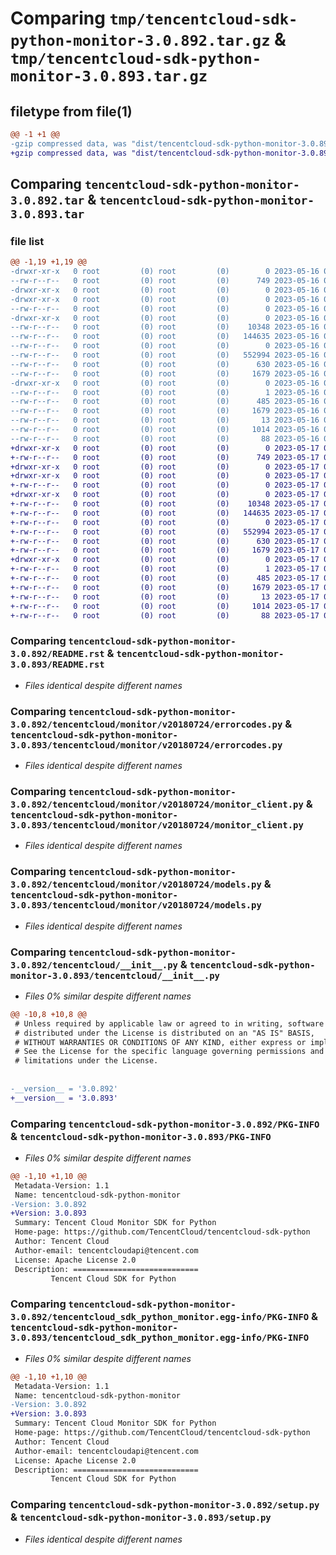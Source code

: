 # Comparing `tmp/tencentcloud-sdk-python-monitor-3.0.892.tar.gz` & `tmp/tencentcloud-sdk-python-monitor-3.0.893.tar.gz`

## filetype from file(1)

```diff
@@ -1 +1 @@
-gzip compressed data, was "dist/tencentcloud-sdk-python-monitor-3.0.892.tar", last modified: Tue May 16 00:41:14 2023, max compression
+gzip compressed data, was "dist/tencentcloud-sdk-python-monitor-3.0.893.tar", last modified: Wed May 17 03:35:59 2023, max compression
```

## Comparing `tencentcloud-sdk-python-monitor-3.0.892.tar` & `tencentcloud-sdk-python-monitor-3.0.893.tar`

### file list

```diff
@@ -1,19 +1,19 @@
-drwxr-xr-x   0 root         (0) root         (0)        0 2023-05-16 00:41:14.000000 tencentcloud-sdk-python-monitor-3.0.892/
--rw-r--r--   0 root         (0) root         (0)      749 2023-05-16 00:41:13.000000 tencentcloud-sdk-python-monitor-3.0.892/README.rst
-drwxr-xr-x   0 root         (0) root         (0)        0 2023-05-16 00:41:14.000000 tencentcloud-sdk-python-monitor-3.0.892/tencentcloud/
-drwxr-xr-x   0 root         (0) root         (0)        0 2023-05-16 00:41:14.000000 tencentcloud-sdk-python-monitor-3.0.892/tencentcloud/monitor/
--rw-r--r--   0 root         (0) root         (0)        0 2023-05-16 00:41:13.000000 tencentcloud-sdk-python-monitor-3.0.892/tencentcloud/monitor/__init__.py
-drwxr-xr-x   0 root         (0) root         (0)        0 2023-05-16 00:41:14.000000 tencentcloud-sdk-python-monitor-3.0.892/tencentcloud/monitor/v20180724/
--rw-r--r--   0 root         (0) root         (0)    10348 2023-05-16 00:41:14.000000 tencentcloud-sdk-python-monitor-3.0.892/tencentcloud/monitor/v20180724/errorcodes.py
--rw-r--r--   0 root         (0) root         (0)   144635 2023-05-16 00:41:14.000000 tencentcloud-sdk-python-monitor-3.0.892/tencentcloud/monitor/v20180724/monitor_client.py
--rw-r--r--   0 root         (0) root         (0)        0 2023-05-16 00:41:14.000000 tencentcloud-sdk-python-monitor-3.0.892/tencentcloud/monitor/v20180724/__init__.py
--rw-r--r--   0 root         (0) root         (0)   552994 2023-05-16 00:41:14.000000 tencentcloud-sdk-python-monitor-3.0.892/tencentcloud/monitor/v20180724/models.py
--rw-r--r--   0 root         (0) root         (0)      630 2023-05-16 00:41:13.000000 tencentcloud-sdk-python-monitor-3.0.892/tencentcloud/__init__.py
--rw-r--r--   0 root         (0) root         (0)     1679 2023-05-16 00:41:14.000000 tencentcloud-sdk-python-monitor-3.0.892/PKG-INFO
-drwxr-xr-x   0 root         (0) root         (0)        0 2023-05-16 00:41:14.000000 tencentcloud-sdk-python-monitor-3.0.892/tencentcloud_sdk_python_monitor.egg-info/
--rw-r--r--   0 root         (0) root         (0)        1 2023-05-16 00:41:14.000000 tencentcloud-sdk-python-monitor-3.0.892/tencentcloud_sdk_python_monitor.egg-info/dependency_links.txt
--rw-r--r--   0 root         (0) root         (0)      485 2023-05-16 00:41:14.000000 tencentcloud-sdk-python-monitor-3.0.892/tencentcloud_sdk_python_monitor.egg-info/SOURCES.txt
--rw-r--r--   0 root         (0) root         (0)     1679 2023-05-16 00:41:14.000000 tencentcloud-sdk-python-monitor-3.0.892/tencentcloud_sdk_python_monitor.egg-info/PKG-INFO
--rw-r--r--   0 root         (0) root         (0)       13 2023-05-16 00:41:14.000000 tencentcloud-sdk-python-monitor-3.0.892/tencentcloud_sdk_python_monitor.egg-info/top_level.txt
--rw-r--r--   0 root         (0) root         (0)     1014 2023-05-16 00:41:13.000000 tencentcloud-sdk-python-monitor-3.0.892/setup.py
--rw-r--r--   0 root         (0) root         (0)       88 2023-05-16 00:41:14.000000 tencentcloud-sdk-python-monitor-3.0.892/setup.cfg
+drwxr-xr-x   0 root         (0) root         (0)        0 2023-05-17 03:35:59.000000 tencentcloud-sdk-python-monitor-3.0.893/
+-rw-r--r--   0 root         (0) root         (0)      749 2023-05-17 03:35:59.000000 tencentcloud-sdk-python-monitor-3.0.893/README.rst
+drwxr-xr-x   0 root         (0) root         (0)        0 2023-05-17 03:35:59.000000 tencentcloud-sdk-python-monitor-3.0.893/tencentcloud/
+drwxr-xr-x   0 root         (0) root         (0)        0 2023-05-17 03:35:59.000000 tencentcloud-sdk-python-monitor-3.0.893/tencentcloud/monitor/
+-rw-r--r--   0 root         (0) root         (0)        0 2023-05-17 03:35:59.000000 tencentcloud-sdk-python-monitor-3.0.893/tencentcloud/monitor/__init__.py
+drwxr-xr-x   0 root         (0) root         (0)        0 2023-05-17 03:35:59.000000 tencentcloud-sdk-python-monitor-3.0.893/tencentcloud/monitor/v20180724/
+-rw-r--r--   0 root         (0) root         (0)    10348 2023-05-17 03:35:59.000000 tencentcloud-sdk-python-monitor-3.0.893/tencentcloud/monitor/v20180724/errorcodes.py
+-rw-r--r--   0 root         (0) root         (0)   144635 2023-05-17 03:35:59.000000 tencentcloud-sdk-python-monitor-3.0.893/tencentcloud/monitor/v20180724/monitor_client.py
+-rw-r--r--   0 root         (0) root         (0)        0 2023-05-17 03:35:59.000000 tencentcloud-sdk-python-monitor-3.0.893/tencentcloud/monitor/v20180724/__init__.py
+-rw-r--r--   0 root         (0) root         (0)   552994 2023-05-17 03:35:59.000000 tencentcloud-sdk-python-monitor-3.0.893/tencentcloud/monitor/v20180724/models.py
+-rw-r--r--   0 root         (0) root         (0)      630 2023-05-17 03:35:59.000000 tencentcloud-sdk-python-monitor-3.0.893/tencentcloud/__init__.py
+-rw-r--r--   0 root         (0) root         (0)     1679 2023-05-17 03:35:59.000000 tencentcloud-sdk-python-monitor-3.0.893/PKG-INFO
+drwxr-xr-x   0 root         (0) root         (0)        0 2023-05-17 03:35:59.000000 tencentcloud-sdk-python-monitor-3.0.893/tencentcloud_sdk_python_monitor.egg-info/
+-rw-r--r--   0 root         (0) root         (0)        1 2023-05-17 03:35:59.000000 tencentcloud-sdk-python-monitor-3.0.893/tencentcloud_sdk_python_monitor.egg-info/dependency_links.txt
+-rw-r--r--   0 root         (0) root         (0)      485 2023-05-17 03:35:59.000000 tencentcloud-sdk-python-monitor-3.0.893/tencentcloud_sdk_python_monitor.egg-info/SOURCES.txt
+-rw-r--r--   0 root         (0) root         (0)     1679 2023-05-17 03:35:59.000000 tencentcloud-sdk-python-monitor-3.0.893/tencentcloud_sdk_python_monitor.egg-info/PKG-INFO
+-rw-r--r--   0 root         (0) root         (0)       13 2023-05-17 03:35:59.000000 tencentcloud-sdk-python-monitor-3.0.893/tencentcloud_sdk_python_monitor.egg-info/top_level.txt
+-rw-r--r--   0 root         (0) root         (0)     1014 2023-05-17 03:35:59.000000 tencentcloud-sdk-python-monitor-3.0.893/setup.py
+-rw-r--r--   0 root         (0) root         (0)       88 2023-05-17 03:35:59.000000 tencentcloud-sdk-python-monitor-3.0.893/setup.cfg
```

### Comparing `tencentcloud-sdk-python-monitor-3.0.892/README.rst` & `tencentcloud-sdk-python-monitor-3.0.893/README.rst`

 * *Files identical despite different names*

### Comparing `tencentcloud-sdk-python-monitor-3.0.892/tencentcloud/monitor/v20180724/errorcodes.py` & `tencentcloud-sdk-python-monitor-3.0.893/tencentcloud/monitor/v20180724/errorcodes.py`

 * *Files identical despite different names*

### Comparing `tencentcloud-sdk-python-monitor-3.0.892/tencentcloud/monitor/v20180724/monitor_client.py` & `tencentcloud-sdk-python-monitor-3.0.893/tencentcloud/monitor/v20180724/monitor_client.py`

 * *Files identical despite different names*

### Comparing `tencentcloud-sdk-python-monitor-3.0.892/tencentcloud/monitor/v20180724/models.py` & `tencentcloud-sdk-python-monitor-3.0.893/tencentcloud/monitor/v20180724/models.py`

 * *Files identical despite different names*

### Comparing `tencentcloud-sdk-python-monitor-3.0.892/tencentcloud/__init__.py` & `tencentcloud-sdk-python-monitor-3.0.893/tencentcloud/__init__.py`

 * *Files 0% similar despite different names*

```diff
@@ -10,8 +10,8 @@
 # Unless required by applicable law or agreed to in writing, software
 # distributed under the License is distributed on an "AS IS" BASIS,
 # WITHOUT WARRANTIES OR CONDITIONS OF ANY KIND, either express or implied.
 # See the License for the specific language governing permissions and
 # limitations under the License.
 
 
-__version__ = '3.0.892'
+__version__ = '3.0.893'
```

### Comparing `tencentcloud-sdk-python-monitor-3.0.892/PKG-INFO` & `tencentcloud-sdk-python-monitor-3.0.893/PKG-INFO`

 * *Files 0% similar despite different names*

```diff
@@ -1,10 +1,10 @@
 Metadata-Version: 1.1
 Name: tencentcloud-sdk-python-monitor
-Version: 3.0.892
+Version: 3.0.893
 Summary: Tencent Cloud Monitor SDK for Python
 Home-page: https://github.com/TencentCloud/tencentcloud-sdk-python
 Author: Tencent Cloud
 Author-email: tencentcloudapi@tencent.com
 License: Apache License 2.0
 Description: ============================
         Tencent Cloud SDK for Python
```

### Comparing `tencentcloud-sdk-python-monitor-3.0.892/tencentcloud_sdk_python_monitor.egg-info/PKG-INFO` & `tencentcloud-sdk-python-monitor-3.0.893/tencentcloud_sdk_python_monitor.egg-info/PKG-INFO`

 * *Files 0% similar despite different names*

```diff
@@ -1,10 +1,10 @@
 Metadata-Version: 1.1
 Name: tencentcloud-sdk-python-monitor
-Version: 3.0.892
+Version: 3.0.893
 Summary: Tencent Cloud Monitor SDK for Python
 Home-page: https://github.com/TencentCloud/tencentcloud-sdk-python
 Author: Tencent Cloud
 Author-email: tencentcloudapi@tencent.com
 License: Apache License 2.0
 Description: ============================
         Tencent Cloud SDK for Python
```

### Comparing `tencentcloud-sdk-python-monitor-3.0.892/setup.py` & `tencentcloud-sdk-python-monitor-3.0.893/setup.py`

 * *Files identical despite different names*

